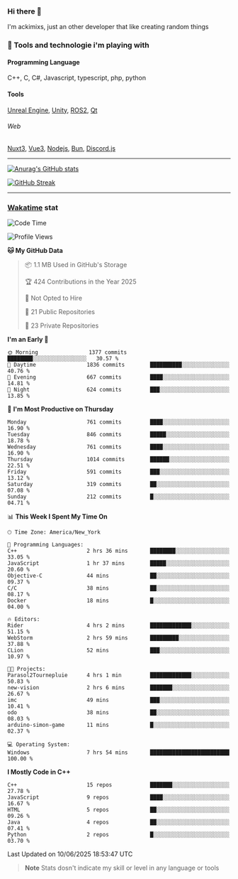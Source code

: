 ### Hi there 👋

I'm ackimixs, just an other developer that like creating random things

### 🧰 Tools and technologie i'm playing with

#### Programming Language
C++, C, C#, Javascript, typescript, php, python

#### Tools
[Unreal Engine](https://www.unrealengine.com), [Unity](https://unity.com/), [ROS2](https://ros.org/), [Qt](https://www.qt.io/)

###### Web
[Nuxt3](https://nuxt.com/), [Vue3](https://vuejs.org/), [Nodejs](https://nodejs.org), [Bun](https://bun.sh/), [Discord.js](https://discord.js.org/)

---

[![Anurag's GitHub stats](https://github-readme-stats.vercel.app/api?username=ackimixs&show_icons=true&theme=github_dark&count_private=true)](https://github.com/anuraghazra/github-readme-stats)

[![GitHub Streak](https://github-readme-streak-stats.herokuapp.com?user=Ackimixs&theme=github-dark-blue&date_format=j%20M%5B%20Y%5D&mode=weekly)](https://git.io/streak-stats)

---
 
 ### [Wakatime](https://wakatime.com/) stat

<!--START_SECTION:waka-->
![Code Time](http://img.shields.io/badge/Code%20Time-1%2C695%20hrs%2052%20mins-blue)

![Profile Views](http://img.shields.io/badge/Profile%20Views-0-blue)

**🐱 My GitHub Data** 

> 📦 1.1 MB Used in GitHub's Storage 
 > 
> 🏆 424 Contributions in the Year 2025
 > 
> 🚫 Not Opted to Hire
 > 
> 📜 21 Public Repositories 
 > 
> 🔑 23 Private Repositories 
 > 
**I'm an Early 🐤** 

```text
🌞 Morning                1377 commits        ████████░░░░░░░░░░░░░░░░░   30.57 % 
🌆 Daytime                1836 commits        ██████████░░░░░░░░░░░░░░░   40.76 % 
🌃 Evening                667 commits         ████░░░░░░░░░░░░░░░░░░░░░   14.81 % 
🌙 Night                  624 commits         ███░░░░░░░░░░░░░░░░░░░░░░   13.85 % 
```
📅 **I'm Most Productive on Thursday** 

```text
Monday                   761 commits         ████░░░░░░░░░░░░░░░░░░░░░   16.90 % 
Tuesday                  846 commits         █████░░░░░░░░░░░░░░░░░░░░   18.78 % 
Wednesday                761 commits         ████░░░░░░░░░░░░░░░░░░░░░   16.90 % 
Thursday                 1014 commits        ██████░░░░░░░░░░░░░░░░░░░   22.51 % 
Friday                   591 commits         ███░░░░░░░░░░░░░░░░░░░░░░   13.12 % 
Saturday                 319 commits         ██░░░░░░░░░░░░░░░░░░░░░░░   07.08 % 
Sunday                   212 commits         █░░░░░░░░░░░░░░░░░░░░░░░░   04.71 % 
```


📊 **This Week I Spent My Time On** 

```text
🕑︎ Time Zone: America/New_York

💬 Programming Languages: 
C++                      2 hrs 36 mins       ████████░░░░░░░░░░░░░░░░░   33.05 % 
JavaScript               1 hr 37 mins        █████░░░░░░░░░░░░░░░░░░░░   20.60 % 
Objective-C              44 mins             ██░░░░░░░░░░░░░░░░░░░░░░░   09.37 % 
C/C                      38 mins             ██░░░░░░░░░░░░░░░░░░░░░░░   08.17 % 
Docker                   18 mins             █░░░░░░░░░░░░░░░░░░░░░░░░   04.00 % 

🔥 Editors: 
Rider                    4 hrs 2 mins        █████████████░░░░░░░░░░░░   51.15 % 
WebStorm                 2 hrs 59 mins       █████████░░░░░░░░░░░░░░░░   37.88 % 
CLion                    52 mins             ███░░░░░░░░░░░░░░░░░░░░░░   10.97 % 

🐱‍💻 Projects: 
Parasol2Tournepluie      4 hrs 1 min         █████████████░░░░░░░░░░░░   50.83 % 
new-vision               2 hrs 6 mins        ███████░░░░░░░░░░░░░░░░░░   26.67 % 
imc                      49 mins             ███░░░░░░░░░░░░░░░░░░░░░░   10.41 % 
odo                      38 mins             ██░░░░░░░░░░░░░░░░░░░░░░░   08.03 % 
arduino-simon-game       11 mins             █░░░░░░░░░░░░░░░░░░░░░░░░   02.37 % 

💻 Operating System: 
Windows                  7 hrs 54 mins       █████████████████████████   100.00 % 
```

**I Mostly Code in C++** 

```text
C++                      15 repos            ███████░░░░░░░░░░░░░░░░░░   27.78 % 
JavaScript               9 repos             ████░░░░░░░░░░░░░░░░░░░░░   16.67 % 
HTML                     5 repos             ██░░░░░░░░░░░░░░░░░░░░░░░   09.26 % 
Java                     4 repos             ██░░░░░░░░░░░░░░░░░░░░░░░   07.41 % 
Python                   2 repos             █░░░░░░░░░░░░░░░░░░░░░░░░   03.70 % 
```




 Last Updated on 10/06/2025 18:53:47 UTC
<!--END_SECTION:waka-->

> **Note**
> Stats dosn't indicate my skill or level in any language or tools
